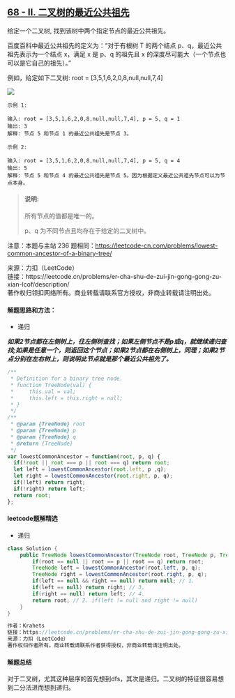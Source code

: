 ## [68 - II. 二叉树的最近公共祖先](https://leetcode.cn/problems/er-cha-shu-de-zui-jin-gong-gong-zu-xian-lcof/description/)

<p>
给定一个二叉树, 找到该树中两个指定节点的最近公共祖先。

百度百科中最近公共祖先的定义为：“对于有根树 T 的两个结点 p、q，最近公共祖先表示为一个结点 x，满足 x 是 p、q 的祖先且 x 的深度尽可能大（一个节点也可以是它自己的祖先）。”

例如，给定如下二叉树:  root = [3,5,1,6,2,0,8,null,null,7,4]
</p>

![](https://assets.leetcode-cn.com/aliyun-lc-upload/uploads/2018/12/15/binarytree.png)

```
示例 1:

输入: root = [3,5,1,6,2,0,8,null,null,7,4], p = 5, q = 1
输出: 3
解释: 节点 5 和节点 1 的最近公共祖先是节点 3。

示例 2:

输入: root = [3,5,1,6,2,0,8,null,null,7,4], p = 5, q = 4
输出: 5
解释: 节点 5 和节点 4 的最近公共祖先是节点 5。因为根据定义最近公共祖先节点可以为节点本身。
```

> #### 说明:
>
> 所有节点的值都是唯一的。
> 
> p、q 为不同节点且均存在于给定的二叉树中。

注意：本题与主站 236 题相同：https://leetcode-cn.com/problems/lowest-common-ancestor-of-a-binary-tree/

<p style="font-size: 14px">
来源：力扣（LeetCode） <br>
链接：https://leetcode.cn/problems/er-cha-shu-de-zui-jin-gong-gong-zu-xian-lcof/description/ <br>
著作权归领扣网络所有。商业转载请联系官方授权，非商业转载请注明出处。
</p>

#### 解题思路和方法：
- 递归

**_如果2节点都在左侧树上，往左侧树查找；如果左侧节点不是p或q，就继续递归查找;如果是任意一个，则返回这个节点；如果2节点都在右侧树上，同理；如果2节点分别在左右树上，则说明此节点就是那个最近公共祖先了。_**

```js
/**
 * Definition for a binary tree node.
 * function TreeNode(val) {
 *     this.val = val;
 *     this.left = this.right = null;
 * }
 */
/**
 * @param {TreeNode} root
 * @param {TreeNode} p
 * @param {TreeNode} q
 * @return {TreeNode}
 */
var lowestCommonAncestor = function(root, p, q) {
  if(!root || root === p || root === q) return root;
  let left = lowestCommonAncestor(root.left, p ,q);
  let right = lowestCommonAncestor(root.right, p, q);
  if(!left) return right;
  if(!right) return left;
  return root;
};
```

#### leetcode题解精选
- 递归

```java
class Solution {
    public TreeNode lowestCommonAncestor(TreeNode root, TreeNode p, TreeNode q) {
        if(root == null || root == p || root == q) return root;
        TreeNode left = lowestCommonAncestor(root.left, p, q);
        TreeNode right = lowestCommonAncestor(root.right, p, q);
        if(left == null && right == null) return null; // 1.
        if(left == null) return right; // 3.
        if(right == null) return left; // 4.
        return root; // 2. if(left != null and right != null)
    }
}

作者：Krahets
链接：https://leetcode.cn/problems/er-cha-shu-de-zui-jin-gong-gong-zu-xian-lcof/solutions/217281/mian-shi-ti-68-ii-er-cha-shu-de-zui-jin-gong-gon-7/
来源：力扣（LeetCode）
著作权归作者所有。商业转载请联系作者获得授权，非商业转载请注明出处。
```

#### 解题总结
对于二叉树，尤其这种层序的首先想到dfs，其次是递归。二叉树的特征很容易想到二分法进而想到递归。
